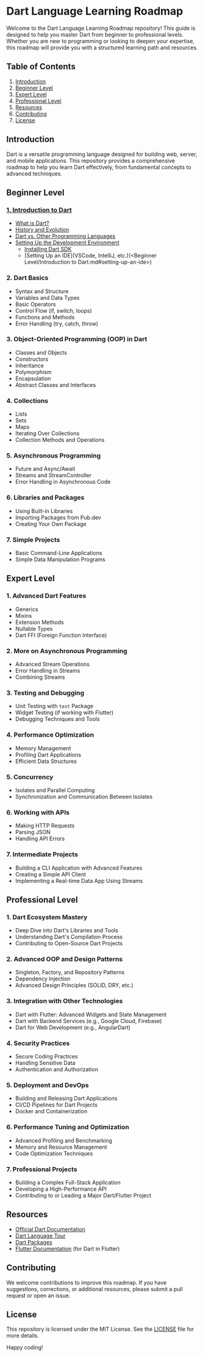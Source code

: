 # Dart Language Learning Roadmap

Welcome to the Dart Language Learning Roadmap repository! This guide is designed to help you master Dart from beginner to professional levels. Whether you are new to programming or looking to deepen your expertise, this roadmap will provide you with a structured learning path and resources.

## Table of Contents

1. [Introduction](#introduction)
2. [Beginner Level](#beginner-level)
3. [Expert Level](#expert-level)
4. [Professional Level](#professional-level)
5. [Resources](#resources)
6. [Contributing](#contributing)
7. [License](#license)

## Introduction

Dart is a versatile programming language designed for building web, server, and mobile applications. This repository provides a comprehensive roadmap to help you learn Dart effectively, from fundamental concepts to advanced techniques.

## Beginner Level

### [1. Introduction to Dart](<Beginner Level/Introduction to Dart.md>)

- [What is Dart?](<Beginner Level/Introduction to Dart.md#what-is-dart>)
- [History and Evolution](<Beginner Level/Introduction to Dart.md#history-and-evolution>)
- [Dart vs. Other Programming Languages](<Beginner Level/Introduction to Dart.md#dart-vs-other-programming-languages>)
- [Setting Up the Development Environment](<Beginner Level/Introduction to Dart.md#setting-up-the-development-environment>)
  - [Installing Dart SDK](<Beginner Level/Introduction to Dart.md#installing-dart-sdk>)
  - [Setting Up an IDE](VSCode, IntelliJ, etc.)(<Beginner Level/Introduction to Dart.md#setting-up-an-ide>)

### 2. Dart Basics

- Syntax and Structure
- Variables and Data Types
- Basic Operators
- Control Flow (if, switch, loops)
- Functions and Methods
- Error Handling (try, catch, throw)

### 3. Object-Oriented Programming (OOP) in Dart

- Classes and Objects
- Constructors
- Inheritance
- Polymorphism
- Encapsulation
- Abstract Classes and Interfaces

### 4. Collections

- Lists
- Sets
- Maps
- Iterating Over Collections
- Collection Methods and Operations

### 5. Asynchronous Programming

- Future and Async/Await
- Streams and StreamController
- Error Handling in Asynchronous Code

### 6. Libraries and Packages

- Using Built-in Libraries
- Importing Packages from Pub.dev
- Creating Your Own Package

### 7. Simple Projects

- Basic Command-Line Applications
- Simple Data Manipulation Programs

## Expert Level

### 1. Advanced Dart Features

- Generics
- Mixins
- Extension Methods
- Nullable Types
- Dart FFI (Foreign Function Interface)

### 2. More on Asynchronous Programming

- Advanced Stream Operations
- Error Handling in Streams
- Combining Streams

### 3. Testing and Debugging

- Unit Testing with `test` Package
- Widget Testing (if working with Flutter)
- Debugging Techniques and Tools

### 4. Performance Optimization

- Memory Management
- Profiling Dart Applications
- Efficient Data Structures

### 5. Concurrency

- Isolates and Parallel Computing
- Synchronization and Communication Between Isolates

### 6. Working with APIs

- Making HTTP Requests
- Parsing JSON
- Handling API Errors

### 7. Intermediate Projects

- Building a CLI Application with Advanced Features
- Creating a Simple API Client
- Implementing a Real-time Data App Using Streams

## Professional Level

### 1. Dart Ecosystem Mastery

- Deep Dive into Dart's Libraries and Tools
- Understanding Dart's Compilation Process
- Contributing to Open-Source Dart Projects

### 2. Advanced OOP and Design Patterns

- Singleton, Factory, and Repository Patterns
- Dependency Injection
- Advanced Design Principles (SOLID, DRY, etc.)

### 3. Integration with Other Technologies

- Dart with Flutter: Advanced Widgets and State Management
- Dart with Backend Services (e.g., Google Cloud, Firebase)
- Dart for Web Development (e.g., AngularDart)

### 4. Security Practices

- Secure Coding Practices
- Handling Sensitive Data
- Authentication and Authorization

### 5. Deployment and DevOps

- Building and Releasing Dart Applications
- CI/CD Pipelines for Dart Projects
- Docker and Containerization

### 6. Performance Tuning and Optimization

- Advanced Profiling and Benchmarking
- Memory and Resource Management
- Code Optimization Techniques

### 7. Professional Projects

- Building a Complex Full-Stack Application
- Developing a High-Performance API
- Contributing to or Leading a Major Dart/Flutter Project

## Resources

- [Official Dart Documentation](https://dart.dev/guides)
- [Dart Language Tour](https://dart.dev/guides/language/language-tour)
- [Dart Packages](https://pub.dev/)
- [Flutter Documentation](https://flutter.dev/docs) (for Dart in Flutter)

## Contributing

We welcome contributions to improve this roadmap. If you have suggestions, corrections, or additional resources, please submit a pull request or open an issue.

## License

This repository is licensed under the MIT License. See the [LICENSE](LICENSE) file for more details.

Happy coding!
